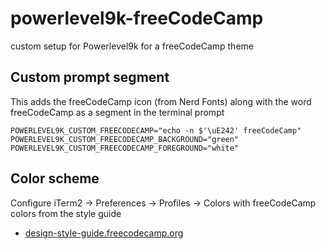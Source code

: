 # powerlevel9k-freeCodeCamp
custom setup for Powerlevel9k for a freeCodeCamp theme

## Custom prompt segment

This adds the freeCodeCamp icon (from Nerd Fonts) along with the word freeCodeCamp as a segment in the terminal prompt

```
POWERLEVEL9K_CUSTOM_FREECODECAMP="echo -n $'\uE242' freeCodeCamp"
POWERLEVEL9K_CUSTOM_FREECODECAMP_BACKGROUND="green"
POWERLEVEL9K_CUSTOM_FREECODECAMP_FOREGROUND="white"
```

## Color scheme

Configure iTerm2 -> Preferences -> Profiles -> Colors with freeCodeCamp colors from the style guide

- [design-style-guide.freecodecamp.org](https://design-style-guide.freecodecamp.org/)
